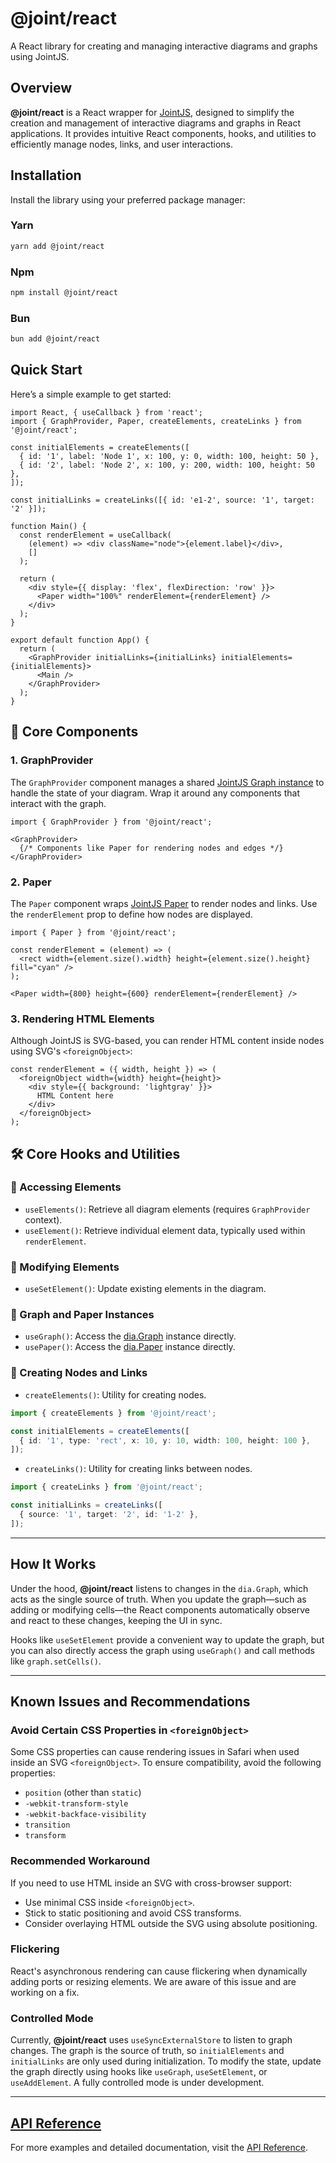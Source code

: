 # @joint/react

A React library for creating and managing interactive diagrams and graphs using JointJS.

## Overview

**@joint/react** is a React wrapper for [JointJS](https://www.jointjs.com/), designed to simplify the creation and management of interactive diagrams and graphs in React applications. It provides intuitive React components, hooks, and utilities to efficiently manage nodes, links, and user interactions.

## Installation

Install the library using your preferred package manager:

### Yarn
```sh
yarn add @joint/react
```

### Npm
```sh
npm install @joint/react
```

### Bun
```sh
bun add @joint/react
```

## Quick Start

Here’s a simple example to get started:

```tsx
import React, { useCallback } from 'react';
import { GraphProvider, Paper, createElements, createLinks } from '@joint/react';

const initialElements = createElements([
  { id: '1', label: 'Node 1', x: 100, y: 0, width: 100, height: 50 },
  { id: '2', label: 'Node 2', x: 100, y: 200, width: 100, height: 50 },
]);

const initialLinks = createLinks([{ id: 'e1-2', source: '1', target: '2' }]);

function Main() {
  const renderElement = useCallback(
    (element) => <div className="node">{element.label}</div>,
    []
  );

  return (
    <div style={{ display: 'flex', flexDirection: 'row' }}>
      <Paper width="100%" renderElement={renderElement} />
    </div>
  );
}

export default function App() {
  return (
    <GraphProvider initialLinks={initialLinks} initialElements={initialElements}>
      <Main />
    </GraphProvider>
  );
}
```

## 📌 Core Components

### 1. **GraphProvider**
The `GraphProvider` component manages a shared [JointJS Graph instance](https://docs.jointjs.com/api/dia/Graph/) to handle the state of your diagram. Wrap it around any components that interact with the graph.

```tsx
import { GraphProvider } from '@joint/react';

<GraphProvider>
  {/* Components like Paper for rendering nodes and edges */}
</GraphProvider>
```

### 2. **Paper**
The `Paper` component wraps [JointJS Paper](https://docs.jointjs.com/learn/quickstart/paper/) to render nodes and links. Use the `renderElement` prop to define how nodes are displayed.

```tsx
import { Paper } from '@joint/react';

const renderElement = (element) => (
  <rect width={element.size().width} height={element.size().height} fill="cyan" />
);

<Paper width={800} height={600} renderElement={renderElement} />
```

### 3. **Rendering HTML Elements**
Although JointJS is SVG-based, you can render HTML content inside nodes using SVG's `<foreignObject>`:

```tsx
const renderElement = ({ width, height }) => (
  <foreignObject width={width} height={height}>
    <div style={{ background: 'lightgray' }}>
      HTML Content here
    </div>
  </foreignObject>
);
```

## 🛠️ Core Hooks and Utilities

### 🔹 Accessing Elements
- `useElements()`: Retrieve all diagram elements (requires `GraphProvider` context).
- `useElement()`: Retrieve individual element data, typically used within `renderElement`.

### 🔹 Modifying Elements
- `useSetElement()`: Update existing elements in the diagram.

### 🔹 Graph and Paper Instances
- `useGraph()`: Access the [dia.Graph](https://docs.jointjs.com/api/dia/Graph/) instance directly.
- `usePaper()`: Access the [dia.Paper](https://docs.jointjs.com/learn/quickstart/paper) instance directly.

### 🔹 Creating Nodes and Links
- `createElements()`: Utility for creating nodes.

```ts
import { createElements } from '@joint/react';

const initialElements = createElements([
  { id: '1', type: 'rect', x: 10, y: 10, width: 100, height: 100 },
]);
```

- `createLinks()`: Utility for creating links between nodes.

```ts
import { createLinks } from '@joint/react';

const initialLinks = createLinks([
  { source: '1', target: '2', id: '1-2' },
]);
```

---

## How It Works

Under the hood, **@joint/react** listens to changes in the `dia.Graph`, which acts as the single source of truth. When you update the graph—such as adding or modifying cells—the React components automatically observe and react to these changes, keeping the UI in sync.

Hooks like `useSetElement` provide a convenient way to update the graph, but you can also directly access the graph using `useGraph()` and call methods like `graph.setCells()`.

---

## Known Issues and Recommendations

### Avoid Certain CSS Properties in `<foreignObject>`
Some CSS properties can cause rendering issues in Safari when used inside an SVG `<foreignObject>`. To ensure compatibility, avoid the following properties:

- `position` (other than `static`)
- `-webkit-transform-style`
- `-webkit-backface-visibility`
- `transition`
- `transform`

### Recommended Workaround
If you need to use HTML inside an SVG with cross-browser support:

- Use minimal CSS inside `<foreignObject>`.
- Stick to static positioning and avoid CSS transforms.
- Consider overlaying HTML outside the SVG using absolute positioning.

### Flickering
React's asynchronous rendering can cause flickering when dynamically adding ports or resizing elements. We are aware of this issue and are working on a fix.

### Controlled Mode
Currently, **@joint/react** uses `useSyncExternalStore` to listen to graph changes. The graph is the source of truth, so `initialElements` and `initialLinks` are only used during initialization. To modify the state, update the graph directly using hooks like `useGraph`, `useSetElement`, or `useAddElement`. A fully controlled mode is under development.

---

## [API Reference](docs/README.md)

For more examples and detailed documentation, visit the [API Reference](docs/README.md).
